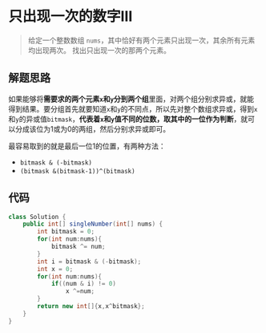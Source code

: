 # 只出现一次的数字Ⅲ

> 给定一个整数数组 `nums`，其中恰好有两个元素只出现一次，其余所有元素均出现两次。 找出只出现一次的那两个元素。

## 解题思路

如果能够将**需要求的两个元素`x`和`y`分到两个组**里面，对两个组分别求异或，就能得到结果。要分组首先就要知道`x`和`y`的不同点，所以先对整个数组求异或，得到`x`和`y`的异或值`bitmask`，**代表着`x`和`y`值不同的位数，取其中的一位作为判断**，就可以分成该位为1或为0的两组，然后分别求异或即可。

最容易取到的就是最后一位1的位置，有两种方法：

- `bitmask & (-bitmask)`
- `(bitmask &(bitmask-1))^(bitmask)`

## 代码

```java
class Solution {
    public int[] singleNumber(int[] nums) {
        int bitmask = 0;
        for(int num:nums){
            bitmask ^= num;
        }
        int i = bitmask & (-bitmask);
        int x = 0;
        for(int num:nums){
            if((num & i) != 0)
                x ^=num;
        }
        return new int[]{x,x^bitmask};
    }
}
```



